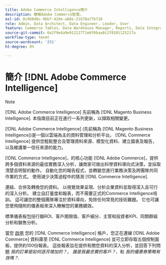 ```yaml
---
title: Adobe Commerce Intelligence簡介
description: 瞭解Adobe Commerce智慧。
exl-id: 0c960d8c-9bb7-429e-a88e-21678a77b710
role: Admin, Data Architect, Data Engineer, Leader, User
feature: Commerce Tables, Data Warehouse Manager, Reports, Data Integration
source-git-commit: 6e2f9e4a9e91212771e6f6baa8c2f8101125217a
workflow-type: tm+mt
source-wordcount: '251'
ht-degree: 0%

---
```



# 簡介 [!DNL Adobe Commerce Intelligence]

>[!NOTE]
>
>[!DNL Adobe Commerce Intelligence] 先前稱為 [!DNL Magento Business Intelligence]. 本指南目前正在進行一系列更新，以擷取相關變更。

[!DNL Adobe Commerce Intelligence] (先前稱為 [!DNL Magento Business Intelligence])是一個以雲端為主的資料管理和分析平台。 [!DNL Commerce Intelligence] 提供您輕鬆整合及管理資料來源、模型化資料、建立圖表及報告，以及維護單一信任來源的能力。

[!DNL Commerce Intelligence]，的核心功能 [!DNL Adobe Commerce]，提供跨多個資料來源的最佳實務深入分析，讓商家可做出科學資料導向式決策，並採取清楚且明智的動作。 自動化您的報告程式，並轉變您進行業務決策及跨團隊共同作業的方式。 使用減少決策過程中的猜測 [!DNL Commerce Intelligence].

連結、合併及轉換您的資料。 以視覺效果呈現、分析企業資料並取得深入且可行的深入分析。 建立自訂量度和報表，而不需要正式的Commerce Intelligence培訓。 這可讓您的整個團隊專注於資料導向，免除任何常見的技術難題。 它也可讓您使用隨附的儀表板來深入瞭解您的業務績效。

標準儀表板包括行銷ROI、客戶期限值、客戶細分、主管和投資者KPI、同類群組分析和銷售分析。

當您 [啟用](../getting-started/onpremise-activation.md) 您的 [!DNL Commerce Intelligence] 帳戶，您正在連線 [!DNL Adobe Commerce] 資料庫至 [!DNL Commerce Intelligence] 並可立即存取五個控制面板，提供約100份報表。 這些報表旨在提供有關您資料的深入分析，並回答下列問題 *我的訂單是如何逐月增加的？*， *誰是我最忠實的客戶？*、和 *我的優惠券策略有效嗎？*.
